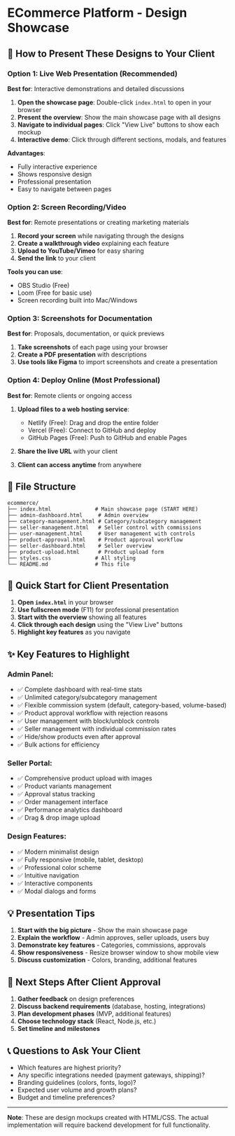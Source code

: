 # ECommerce Platform - Design Showcase

## 🎨 How to Present These Designs to Your Client

### Option 1: Live Web Presentation (Recommended)
**Best for**: Interactive demonstrations and detailed discussions

1. **Open the showcase page**: Double-click `index.html` to open in your browser
2. **Present the overview**: Show the main showcase page with all designs
3. **Navigate to individual pages**: Click "View Live" buttons to show each mockup
4. **Interactive demo**: Click through different sections, modals, and features

**Advantages**: 
- Fully interactive experience
- Shows responsive design
- Professional presentation
- Easy to navigate between pages

### Option 2: Screen Recording/Video
**Best for**: Remote presentations or creating marketing materials

1. **Record your screen** while navigating through the designs
2. **Create a walkthrough video** explaining each feature
3. **Upload to YouTube/Vimeo** for easy sharing
4. **Send the link** to your client

**Tools you can use**:
- OBS Studio (Free)
- Loom (Free for basic use)
- Screen recording built into Mac/Windows

### Option 3: Screenshots for Documentation
**Best for**: Proposals, documentation, or quick previews

1. **Take screenshots** of each page using your browser
2. **Create a PDF presentation** with descriptions
3. **Use tools like Figma** to import screenshots and create a presentation

### Option 4: Deploy Online (Most Professional)
**Best for**: Remote clients or ongoing access

1. **Upload files to a web hosting service**:
   - Netlify (Free): Drag and drop the entire folder
   - Vercel (Free): Connect to GitHub and deploy
   - GitHub Pages (Free): Push to GitHub and enable Pages

2. **Share the live URL** with your client
3. **Client can access anytime** from anywhere

## 📁 File Structure

```
ecommerce/
├── index.html              # Main showcase page (START HERE)
├── admin-dashboard.html     # Admin overview
├── category-management.html # Category/subcategory management
├── seller-management.html   # Seller control with commissions
├── user-management.html     # User management with controls
├── product-approval.html    # Product approval workflow
├── seller-dashboard.html    # Seller overview
├── product-upload.html      # Product upload form
├── styles.css              # All styling
└── README.md               # This file
```

## 🚀 Quick Start for Client Presentation

1. **Open `index.html`** in your browser
2. **Use fullscreen mode** (F11) for professional presentation
3. **Start with the overview** showing all features
4. **Click through each design** using the "View Live" buttons
5. **Highlight key features** as you navigate

## ✨ Key Features to Highlight

### Admin Panel:
- ✅ Complete dashboard with real-time stats
- ✅ Unlimited category/subcategory management
- ✅ Flexible commission system (default, category-based, volume-based)
- ✅ Product approval workflow with rejection reasons
- ✅ User management with block/unblock controls
- ✅ Seller management with individual commission rates
- ✅ Hide/show products even after approval
- ✅ Bulk actions for efficiency

### Seller Portal:
- ✅ Comprehensive product upload with images
- ✅ Product variants management
- ✅ Approval status tracking
- ✅ Order management interface
- ✅ Performance analytics dashboard
- ✅ Drag & drop image upload

### Design Features:
- ✅ Modern minimalist design
- ✅ Fully responsive (mobile, tablet, desktop)
- ✅ Professional color scheme
- ✅ Intuitive navigation
- ✅ Interactive components
- ✅ Modal dialogs and forms

## 💡 Presentation Tips

1. **Start with the big picture** - Show the main showcase page
2. **Explain the workflow** - Admin approves, seller uploads, users buy
3. **Demonstrate key features** - Categories, commissions, approvals
4. **Show responsiveness** - Resize browser window to show mobile view
5. **Discuss customization** - Colors, branding, additional features

## 🔄 Next Steps After Client Approval

1. **Gather feedback** on design preferences
2. **Discuss backend requirements** (database, hosting, integrations)
3. **Plan development phases** (MVP, additional features)
4. **Choose technology stack** (React, Node.js, etc.)
5. **Set timeline and milestones**

## 📞 Questions to Ask Your Client

- Which features are highest priority?
- Any specific integrations needed (payment gateways, shipping)?
- Branding guidelines (colors, fonts, logo)?
- Expected user volume and growth plans?
- Budget and timeline preferences?

---

**Note**: These are design mockups created with HTML/CSS. The actual implementation will require backend development for full functionality. 